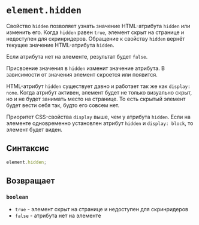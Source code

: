 # `element.hidden`

Свойство `hidden` позволяет узнать значение HTML-атрибута `hidden` или изменить его. Когда `hidden` равен `true`, элемент скрыт на странице и недоступен для скринридеров. Обращение к свойству `hidden` вернёт текущее значение HTML-атрибута `hidden`.

Если атрибута нет на элементе, результат будет `false`.

Присвоение значения в `hidden` изменит значение атрибута. В зависимости от значения элемент скроется или появится.

HTML-атрибут `hidden` существует давно и работает так же как `display: none`. Когда атрибут активен, элемент будет не только визуально скрыт, но и не будет занимать место на странице. То есть скрытый элемент будет вести себя так, будто его совсем нет.

Приоритет CSS-свойства `display` выше, чем у атрибута `hidden`. Если на элементе одновременно установлен атрибут `hidden` и `display: block`, то элемент будет виден.

## Синтаксис

```js
element.hidden;
```

## Возвращает

### `boolean`

- `true` - элемент скрыт на странице и недоступен для скринридеров
- `false` - атрибута нет на элементе
